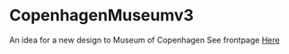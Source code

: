 # CopenhagenMuseumv3

An idea for a new design to Museum of Copenhagen
See frontpage [Here](https://cphmuseumv3.herokuapp.com/index.html)
